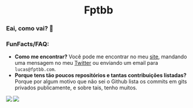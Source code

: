 <h1 align="center">Fptbb</h1>

### Eai, como vai? 👋

<h3>FunFacts/FAQ:</h3>

 - **Como me encontrar?**
 Você pode me encontrar no meu [site](https://fptbb.com), mandando uma mensagem no meu [Twitter](https://twitter.com/fptbb) ou enviando um email para `lucas@fptbb.com`.
 - **Porque tens tão poucos repositórios e tantas contribuições listadas?**
 Porque por algum motivo que não sei o Github lista os commits em gits privados publicamente, e sobre tais, tenho muitos.

<a href="https://fptbb.com/">
  <img align="left" src="https://github-readme-stats.vercel.app/api?username=fptbb&count_private=true&hide=contribs&show_icons=true" />
</a>
<a href="https://fptbb.com/">
  <img align="left" src="https://github-readme-stats.vercel.app/api/top-langs/?username=fptbb&layout=compact" />
</a>



<!--
TODO: Melhorar essa bio quando tiver ideias :P

Texto padrão:
**Fptbb/Fptbb** is a ✨ _special_ ✨ repository because its `README.md` (this file) appears on your GitHub profile.

Here are some ideas to get you started:

- 🔭 I’m currently working on ...
- 🌱 I’m currently learning ...
- 👯 I’m looking to collaborate on ...
- 🤔 I’m looking for help with ...
- 💬 Ask me about ...
- 📫 How to reach me: ...
- 😄 Pronouns: ...
- ⚡ Fun fact: ...
-->
